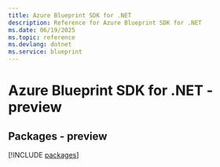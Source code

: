 ```yaml
---
title: Azure Blueprint SDK for .NET
description: Reference for Azure Blueprint SDK for .NET
ms.date: 06/19/2025
ms.topic: reference
ms.devlang: dotnet
ms.service: blueprint
---
```

# Azure Blueprint SDK for .NET - preview
## Packages - preview
[!INCLUDE [packages](blueprint-index.md)]